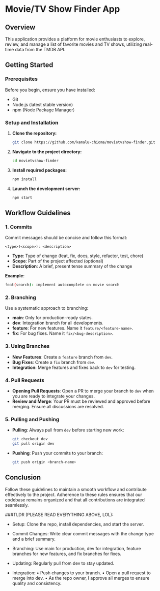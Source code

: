 # Movie/TV Show Finder App

## Overview
This application provides a platform for movie enthusiasts to explore, review, and manage a list of favorite movies and TV shows, utilizing real-time data from the TMDB API.

## Getting Started

### Prerequisites
Before you begin, ensure you have installed:
- Git
- Node.js (latest stable version)
- npm (Node Package Manager)

### Setup and Installation
1. **Clone the repository:**
   ```bash
   git clone https://github.com/kamalu-chioma/movietvshow-finder.git

   ```
2. **Navigate to the project directory:**
   ```bash
   cd movietvshow-finder
   ```
3. **Install required packages:**
   ```bash
   npm install
   ```
4. **Launch the development server:**
   ```bash
   npm start
   ```

## Workflow Guidelines

### 1. Commits
Commit messages should be concise and follow this format:
```plaintext
<type>(<scope>): <description>
```
- **Type**: Type of change (feat, fix, docs, style, refactor, test, chore)
- **Scope**: Part of the project affected (optional)
- **Description**: A brief, present tense summary of the change

**Example:**
```bash
feat(search): implement autocomplete on movie search
```

### 2. Branching
Use a systematic approach to branching:
- **main**: Only for production-ready states.
- **dev**: Integration branch for all developments.
- **feature**: For new features. Name it `feature/<feature-name>`.
- **fix**: For bug fixes. Name it `fix/<bug-description>`.

### 3. Using Branches
- **New Features**: Create a `feature` branch from `dev`.
- **Bug Fixes**: Create a `fix` branch from `dev`.
- **Integration**: Merge features and fixes back to `dev` for testing.

### 4. Pull Requests
- **Opening Pull Requests**: Open a PR to merge your branch to `dev` when you are ready to integrate your changes.
- **Review and Merge**: Your PR must be reviewed and approved before merging. Ensure all discussions are resolved.

### 5. Pulling and Pushing
- **Pulling**: Always pull from `dev` before starting new work:
  ```bash
  git checkout dev
  git pull origin dev
  ```
- **Pushing**: Push your commits to your branch:
  ```bash
  git push origin <branch-name>
  ```

## Conclusion
Follow these guidelines to maintain a smooth workflow and contribute effectively to the project. Adherence to these rules ensures that our codebase remains organized and that all contributions are integrated seamlessly.

###TLDR (PLEASE READ EVERYTHING ABOVE, LOL):

- Setup: Clone the repo, install dependencies, and start the server.
  
- Commit Changes: Write clear commit messages with the change type and a brief summary.

- Branching: Use main for production, dev for integration, feature branches for new features, and fix branches for fixes.
  
- Updating: Regularly pull from dev to stay updated.

- Integration:
•	Push changes to your branch.
•	Open a pull request to merge into dev.
•	As the repo owner, I approve all merges to ensure quality and consistency.




